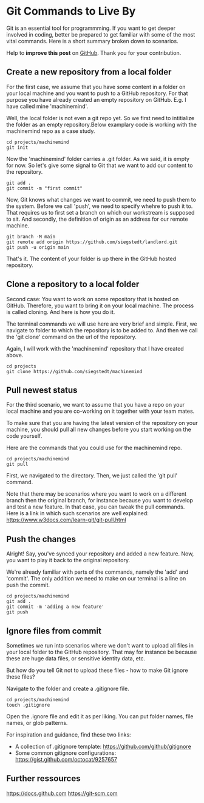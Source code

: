 # Git Commands to Live By


Git is an essential tool for programmming. If you want to get deeper involved in coding, better be prepared to get familiar with some of the most vital commands. Here is a short summary broken down to scenarios.

<!--more-->

Help to **improve this post** on [GitHub](https://github.com/siegstedt/machinemind/blob/main/content/posts/git-commands-to-live-by.md). Thank you for your contribution.

## Create a new repository from a local folder

For the first case, we assume that you have some content in a folder on your local machine and you want to push to a GitHub repository. For that purpose you have already created an empty repository on GitHub. E.g. I have called mine 'machinemind'.

Well, the local folder is not even a git repo yet. So we first need to intitialize the folder as an empty repository.Below examplary code is working with the machinemind repo as a case study.

```
cd projects/machinemind
git init
```

Now the 'machinemind' folder carries a .git folder. As we said, it is empty for now. So let's give some signal to Git that we want to add our content to the repository. 

```
git add .
git commit -m "first commit"
```

Now, Git knows what changes we want to commit, we need to push them to the system. Before we call 'push', we need to specify whehre to push it to. That requires us to first set a branch on which our workstream is supposed to sit. And secondly, the definition of origin as an address for our remote machine.

```
git branch -M main
git remote add origin https://github.com/siegstedt/landlord.git
git push -u origin main
```

That's it. The content of your folder is up there in the GitHub hosted repository.

## Clone a repository to a local folder

Second case: You want to work on some repository that is hosted on GitHub. Therefore, you want to bring it on your local machine. The process is called cloning. And here is how you do it.

The terminal commands we will use here are very brief and simple. First, we navigate to folder to which the repository is to be added to. And then we call the 'git clone' command on the url of the repository.

Again, I will work with the 'machinemind' repository that I have created above.

```
cd projects
git clone https://github.com/siegstedt/machinemind
```

## Pull newest status

For the third scenario, we want to assume that you have a repo on your local machine and you are co-working on it together with your team mates.

To make sure that you are having the latest version of the repository on your machine, you should pull all new changes before you start working on the code yourself.

Here are the commands that you could use for the machinemind repo.

```
cd projects/machinemind
git pull
```

First, we navigated to the directory. Then, we just called the 'git pull' command.

Note that there may be scenarios where you want to work on a different branch then the original branch, for instance because you want to develop and test a new feature. In that case, you can tweak the pull commands. Here is a link in which such scenarios are well explained: https://www.w3docs.com/learn-git/git-pull.html

## Push the changes

Alright! Say, you've synced your repository and added a new feature. Now, you want to play it back to the original repository.

We're already familiar with parts of the commands, namely the 'add' and 'commit'. The only addition we need to make on our terminal is a line on push the commit.

```
cd projects/machinemind
git add .
git commit -m 'adding a new feature'
git push
```

## Ignore files from commit

Sometimes we run into scenarios where we don't want to upload all files in your local folder to the GitHub repository. That may for instance be because these are huge data files, or sensitive identity data, etc.

But how do you tell Git not to upload these files - how to make Git ignore these files?

Navigate to the folder and create a .gitignore file.

```
cd projects/machinemind
touch .gitignore
```

Open the .ignore file and edit it as per liking. You can put folder names, file names, or glob patterns.

For inspiration and guidance, find these two links:
- A collection of .gitignore template: https://github.com/github/gitignore
- Some common gitignore configurations: https://gist.github.com/octocat/9257657

## Further ressources

https://docs.github.com
https://git-scm.com

